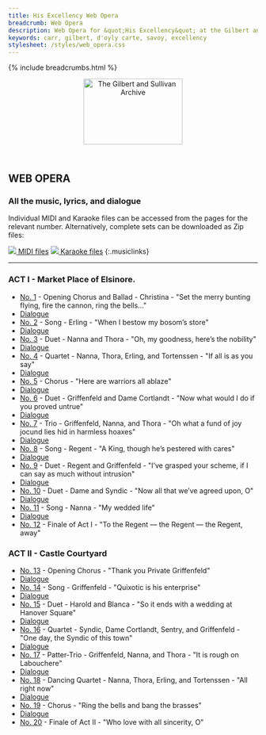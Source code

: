 ```yaml
---
title: His Excellency Web Opera
breadcrumb: Web Opera
description: Web Opera for &quot;His Excellency&quot; at the Gilbert and Sullivan Archive
keywords: carr, gilbert, d'oyly carte, savoy, excellency
stylesheet: /styles/web_opera.css
---
```


{% include breadcrumbs.html %}
<header>
    <a href="../../index.html"><img src="https://gsarchive.net/layout/images/logo3sm.jpg" alt="The Gilbert and Sullivan Archive" width="200" height="133" border="0"></a>
    <div class=titlecard style="background-color: #515056; background-image: url(../graphics/title.gif)" title="His Excellency"></div>
</header>

## WEB OPERA

### All the music, lyrics, and dialogue

Individual MIDI and Karaoke files can be accessed from the pages for the relevant number.
Alternatively, complete sets can be downloaded as Zip files:

[ ![](/layout/images/midi.gif) MIDI files](../midi/excellency_midi.zip)
[ ![](/layout/images/midi_karaoke.gif) Karaoke files](../midi/excellency_karaoke.zip)
{:.musiclinks}

-----

### ACT I - Market Place of Elsinore.

* [No. 1](hex01.html) - Opening Chorus and Ballad - Christina - "Set the merry bunting flying, fire the cannon, ring the bells..."
* [Dialogue](hex01d.html)
* [No. 2](hex02.html) - Song - Erling - "When I bestow my bosom’s store"
* [Dialogue](hex02d.html)
* [No. 3](hex03.html) - Duet - Nanna and Thora - "Oh, my goodness, here’s the nobility"
* [Dialogue](hex03d.html)
* [No. 4](hex04.html) - Quartet - Nanna, Thora, Erling, and Tortenssen - "If all is as you say"
* [Dialogue](hex04d.html)
* [No. 5](hex05.html) - Chorus - "Here are warriors all ablaze"
* [Dialogue](hex05d.html)
* [No. 6](hex06.html) - Duet - Griffenfeld and Dame Cortlandt - "Now what would I do if you proved untrue"
* [Dialogue](hex06d.html)
* [No. 7](hex07.html) - Trio - Griffenfeld, Nanna, and Thora - "Oh what a fund of joy jocund lies hid in harmless hoaxes"
* [Dialogue](hex07d.html)
* [No. 8](hex08.html) - Song - Regent - "A King, though he’s pestered with cares"
* [Dialogue](hex08d.html)
* [No. 9](hex09.html) - Duet - Regent and Griffenfeld - "I’ve grasped your scheme, if I can say as much without intrusion"
* [Dialogue](hex09d.html)
* [No. 10](hex10.html) - Duet - Dame and Syndic - "Now all that we’ve agreed upon, O"
* [Dialogue](hex10d.html)
* [No. 11](hex11.html) - Song - Nanna - "My wedded life"
* [Dialogue](hex11d.html)
* [No. 12](hex12.html) - Finale of Act I - "To the Regent — the Regent — the Regent, away"

### ACT II - Castle Courtyard

* [No. 13](hex13.html) - Opening Chorus - "Thank you Private Griffenfeld"
* [Dialogue](hex13d.html)
* [No. 14](hex14.html) - Song - Griffenfeld - "Quixotic is his enterprise"
* [Dialogue](hex14d.html)
* [No. 15](hex15.html) - Duet - Harold and Blanca - "So it ends with a wedding at Hanover Square"
* [Dialogue](hex15d.html)
* [No. 16](hex16.html) - Quartet - Syndic, Dame Cortlandt, Sentry, and Griffenfeld - "One day, the Syndic of this town"
* [Dialogue](hex16d.html)
* [No. 17](hex17.html) - Patter-Trio - Griffenfeld, Nanna, and Thora - "It is rough on Labouchere"
* [Dialogue](hex17d.html)
* [No. 18](hex18.html) - Dancing Quartet - Nanna, Thora, Erling, and Tortenssen - "All right now"
* [Dialogue](hex18d.html)
* [No. 19](hex19.html) - Chorus - "Ring the bells and bang the brasses"
* [Dialogue](hex19d.html)
* [No. 20](hex20.html) - Finale of Act II - "Who love with all sincerity, O"
